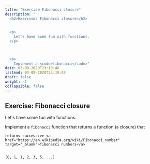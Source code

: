 ```yaml
---
title: "Exercise Fibonacci closure"
description: "
  <h2>Exercise: Fibonacci closure</h2>
  
  
  <p>
    Let's have some fun with functions.
  </p>
  

  
  <p>
    Implement a <code>fibonacci</code>"
date: 03-09-2020T23:19:48
lastmod: 03-09-2020T23:19:48
draft: false
weight: -1
collapsible: false
---
```


  <h2>Exercise: Fibonacci closure</h2>
  
  
  <p>
    Let's have some fun with functions.
  </p>
  

  
  <p>
    Implement a <code>fibonacci</code> function that returns a function (a closure) that


    returns successive <a href="https://en.wikipedia.org/wiki/Fibonacci_number" target="_blank">fibonacci numbers</a>


    (0, 1, 1, 2, 3, 5, ...).
  </p>
  

	
		
	


                                                